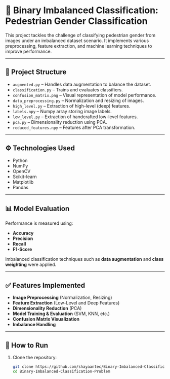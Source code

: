 # 🧠 Binary Imbalanced Classification: Pedestrian Gender Classification

This project tackles the challenge of classifying pedestrian gender from images under an imbalanced dataset scenario. It implements various preprocessing, feature extraction, and machine learning techniques to improve performance.

---

## 📁 Project Structure

- `augmented.py` – Handles data augmentation to balance the dataset.
- `classification.py` – Trains and evaluates classifiers.
- `confusion_matrix.png` – Visual representation of model performance.
- `data_preprocessing.py` – Normalization and resizing of images.
- `high_level.py` – Extraction of high-level (deep) features.
- `labels.npy` – Numpy array storing image labels.
- `low_level.py` – Extraction of handcrafted low-level features.
- `pca.py` – Dimensionality reduction using PCA.
- `reduced_features.npy` – Features after PCA transformation.

---

## ⚙️ Technologies Used

- Python
- NumPy
- OpenCV
- Scikit-learn
- Matplotlib
- Pandas

---

## 📊 Model Evaluation

Performance is measured using:

- **Accuracy**
- **Precision**
- **Recall**
- **F1-Score**

Imbalanced classification techniques such as **data augmentation** and **class weighting** were applied.

---

## ✅ Features Implemented

- **Image Preprocessing** (Normalization, Resizing)
- **Feature Extraction** (Low-Level and Deep Features)
- **Dimensionality Reduction** (PCA)
- **Model Training & Evaluation** (SVM, KNN, etc.)
- **Confusion Matrix Visualization**
- **Imbalance Handling**

---

## 🚀 How to Run

1. Clone the repository:
   ```bash
   git clone https://github.com/shayaantec/Binary-Imbalanced-Classification-Problem
   cd Binary-Imbalanced-Classification-Problem
